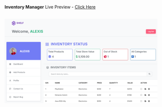 **Inventory Manager**
Live Preview - [Click Here](https://inventory-app-reactjithi.netlify.app/)

<br/>
<div align="center">
  <img alt="Demo" src="public/inventory.png" />
</div>
<br/>
<br/>


